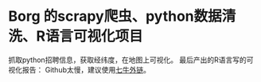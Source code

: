 # Borg 的scrapy爬虫、python数据清洗、R语言可视化项目  
抓取python招聘信息，获取经纬度，在地图上可视化。
最后产出的R语言写的可视化报告：
Github太慢，建议使用[七牛外链](http://7xshuq.com1.z0.glb.clouddn.com//githubrepo/scrapy/RAnalysis.html)。
